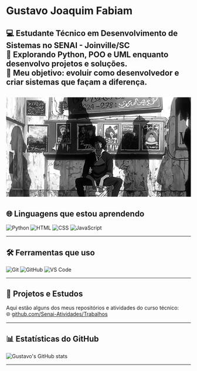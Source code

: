 #  Gustavo Joaquim Fabiam

💻 Estudante Técnico em **Desenvolvimento de Sistemas** no SENAI - Joinville/SC  
🚀 Explorando **Python**, **POO** e **UML** enquanto desenvolvo projetos e soluções.  
🎯 Meu objetivo: evoluir como desenvolvedor e criar sistemas que façam a diferença.  
---
![Meu GIF](https://github.com/Fabiamz/Fabiamz/blob/main/Register%20-%20Login.gif)
---

## 🌐 Linguagens que estou aprendendo
![Python](https://img.shields.io/badge/Python-3776AB?style=for-the-badge&logo=python&logoColor=white) 
![HTML](https://img.shields.io/badge/HTML-E34F26?style=for-the-badge&logo=html5&logoColor=white) 
![CSS](https://img.shields.io/badge/CSS-1572B6?style=for-the-badge&logo=css3&logoColor=white) 
![JavaScript](https://img.shields.io/badge/JavaScript-F7DF1E?style=for-the-badge&logo=javascript&logoColor=black)

---

## 🛠️ Ferramentas que uso
![Git](https://img.shields.io/badge/Git-F05032?style=for-the-badge&logo=git&logoColor=white)
![GitHub](https://img.shields.io/badge/GitHub-181717?style=for-the-badge&logo=github&logoColor=white)
![VS Code](https://img.shields.io/badge/VS%20Code-0078D7?style=for-the-badge&logo=visual-studio-code&logoColor=white)

---

## 📆 Projetos e Estudos
Aqui estão alguns dos meus repositórios e atividades do curso técnico:  
🌐 [github.com/Senai-Atividades/Trabalhos](https://github.com/Fabiamz/Senai-Sul-JOINVILLE-SC)

---

## 📊 Estatísticas do GitHub
![Gustavo's GitHub stats](https://github-readme-stats.vercel.app/api?username=Fabiamz&show_icons=true&theme=radical)

---

